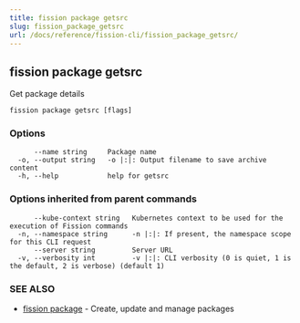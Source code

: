 ```yaml
---
title: fission package getsrc
slug: fission_package_getsrc
url: /docs/reference/fission-cli/fission_package_getsrc/
---
```

## fission package getsrc

Get package details

```
fission package getsrc [flags]
```

### Options

```
      --name string     Package name
  -o, --output string   -o |:|: Output filename to save archive content
  -h, --help            help for getsrc
```

### Options inherited from parent commands

```
      --kube-context string   Kubernetes context to be used for the execution of Fission commands
  -n, --namespace string      -n |:|: If present, the namespace scope for this CLI request
      --server string         Server URL
  -v, --verbosity int         -v |:|: CLI verbosity (0 is quiet, 1 is the default, 2 is verbose) (default 1)
```

### SEE ALSO

* [fission package](/docs/reference/fission-cli/fission_package/)	 - Create, update and manage packages

